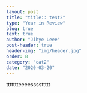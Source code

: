 ```yaml
---
layout: post
title: "title:: test2"
type: "Year in Review"
blog: true
text: true
author: "Jihye Leee"
post-header: true
header-img: "img/header.jpg"
order: 8
category: "cat2"
date: "2020-03-20"
---
```

ttttttteeeessssttttt
